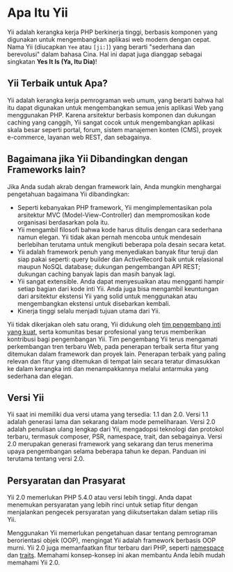 Apa Itu Yii
===========

Yii adalah kerangka kerja PHP berkinerja tinggi, berbasis komponen yang digunakan untuk mengembangkan aplikasi web modern dengan cepat.
Nama Yii (diucapkan `Yee` atau `[ji:]`) yang berarti "sederhana dan berevolusi" dalam bahasa Cina. Hal ini dapat juga
dianggap sebagai singkatan **Yes It Is (Ya, Itu Dia)**!


Yii Terbaik untuk Apa?
---------------------

Yii adalah kerangka kerja pemrograman web umum, yang berarti bahwa hal itu dapat digunakan untuk mengembangkan semua jenis
aplikasi Web yang menggunakan PHP. Karena arsitektur berbasis komponen dan dukungan caching yang canggih, Yii sangat cocok untuk mengembangkan aplikasi skala besar seperti portal, forum, sistem manajemen konten (CMS), proyek e-commerce, layanan web REST, dan sebagainya.


Bagaimana jika Yii Dibandingkan dengan Frameworks lain?
-------------------------------------------

Jika Anda sudah akrab dengan framework lain, Anda mungkin menghargai pengetahuan bagaimana Yii dibandingkan:

- Seperti kebanyakan PHP framework, Yii mengimplementasikan pola arsitektur MVC (Model-View-Controller) dan mempromosikan kode organisasi berdasarkan pola itu.
- Yii mengambil filosofi bahwa kode harus ditulis dengan cara sederhana namun elegan. Yii tidak akan pernah mencoba untuk mendesain berlebihan terutama untuk mengikuti beberapa pola desain secara ketat.
- Yii adalah framework penuh yang menyediakan banyak fitur teruji dan siap pakai seperti: query builder dan ActiveRecord baik untuk relasional maupun NoSQL database; dukungan pengembangan API REST; dukungan caching banyak lapis dan masih banyak lagi.
- Yii sangat extensible. Anda dapat menyesuaikan atau mengganti hampir setiap bagian dari kode inti Yii. Anda juga bisa mengambil keuntungan dari arsitektur ekstensi Yii yang solid untuk menggunakan atau mengembangkan ekstensi untuk disebarkan kembali.
- Kinerja tinggi selalu menjadi tujuan utama dari Yii.

Yii tidak dikerjakan oleh satu orang, Yii didukung oleh [tim pengembang inti yang kuat][about_yii], serta komunitas besar
profesional yang terus memberikan kontribusi bagi pengembangan Yii. Tim pengembang Yii
terus mengamati perkembangan tren terbaru Web, pada penerapan terbaik serta fitur yang
ditemukan dalam framework dan proyek lain. Penerapan terbaik yang paling relevan dan fitur yang ditemukan di tempat lain secara teratur
dimasukkan ke dalam kerangka inti dan menampakkannya melalui antarmuka yang sederhana dan elegan.

[about_yii]: http://www.yiiframework.com/about/

Versi Yii
----------

Yii saat ini memiliki dua versi utama yang tersedia: 1.1 dan 2.0. Versi 1.1 adalah generasi lama dan sekarang dalam mode pemeliharaan.
Versi 2.0 adalah penulisan ulang lengkap dari Yii, mengadopsi teknologi dan protokol terbaru, termasuk composer, PSR, namespace, trait, dan sebagainya.
Versi 2.0 merupakan generasi framework yang sekarang dan terus menerima upaya pengembangan selama beberapa tahun ke depan.
Panduan ini terutama tentang versi 2.0.


Persyaratan dan Prasyarat
--------------------------

Yii 2.0 memerlukan PHP 5.4.0 atau versi lebih tinggi. Anda dapat menemukan persyaratan yang lebih rinci untuk setiap fitur
dengan menjalankan pengecek persyaratan yang diikutsertakan dalam setiap rilis Yii.

Menggunakan Yii memerlukan pengetahuan dasar tentang pemrograman berorientasi objek (OOP), mengingat Yii adalah framework berbasis OOP murni.
Yii 2.0 juga memanfaatkan fitur terbaru dari PHP, seperti [namespace](https://secure.php.net/manual/en/language.namespaces.php) dan [traits](https://secure.php.net/manual/en/language.oop5.traits.php). 
Memahami konsep-konsep ini akan membantu Anda lebih mudah memahami Yii 2.0.
